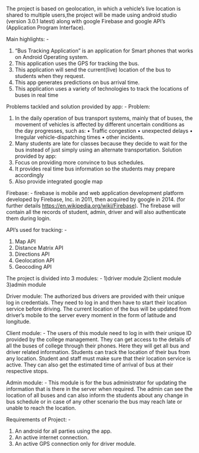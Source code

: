 
The project is based on geolocation, in which a vehicle’s live location is shared to multiple users,the project will be made using android studio (version 3.0.1 latest) along with google Firebase and google API’s (Application Program Interface).

Main highlights: - 
1)	“Bus Tracking Application” is an application for Smart phones that works on Android Operating system.
2)	This application uses the GPS for tracking the bus.
3)	This application will send the current(live) location of the bus to students when they request.
4)	This app generates predictions on bus arrival time.
5)	This application uses a variety of technologies to track the locations of buses in real             time

Problems tackled and solution provided by app: - 
Problem:
1)	In the daily operation of bus transport systems, mainly that of buses, the movement of vehicles is affected by different uncertain conditions as the day progresses, such as:
•	Traffic congestion
•	unexpected delays
•	Irregular vehicle-dispatching times
•	other incidents.
2)	Many students are late for classes because they decide to wait for the bus instead of just simply using an alternate transportation.
Solution provided by app:
1)	Focus on providing more convince to bus schedules.
2)	It provides real time bus information so the students may prepare accordingly
3)	Also provide integrated google map




Firebase: -
firebase is mobile and web application development platform developed by Firebase, Inc. in 2011, then acquired by google in 2014. (for further details https://en.wikipedia.org/wiki/Firebase).
The firebase will contain all the records of student, admin, driver and will also authenticate them during login.

API’s used for tracking: -

1)	Map API
2)	Distance Matrix API
3)	Directions API
4)	Geolocation API
5)	Geocoding API


The project is divided into 3 modules: -
1)driver module 
2)client module 
3)admin module

Driver module:
The authorized bus drivers are provided with their unique log in credentials. They need to log in and then have to start their location service before driving. The current location of the bus will be updated from driver’s mobile to the server every moment in the form of latitude and longitude.

Client module: -
The users of this module need to log in with their unique ID provided by the college management. They can get access to the details of all the buses of college through their phones. Here they will get all bus and driver related information. Students can track the location of their bus from any location. Student and staff must make sure that their location service is active. They can also get the estimated time of arrival of bus at their respective stops.


Admin module: -
This module is for the bus administrator for updating the information that is there in the server when required. The admin can see the location of all buses and can also inform the students about any change in bus schedule or in case of any other scenario the bus may reach late or unable to reach the location.

Requirements of Project: -
1)	An android for all parties using the app.
2)	An active internet connection.
3)	An active GPS connection only for driver module.
